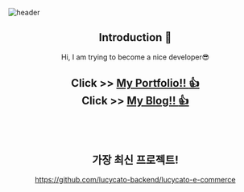 <!--
**witwint/witwint** is a ✨ _special_ ✨ repository because its `README.md` (this file) appears on your GitHub profile.
 
Here are some ideas to get you  started:
- 🔭 I’m currently working on ...
- 🌱 I’m currently learning ...
- 👯 I’m looking to collaborate on ...
- 🤔 I’m looking for help with ...
- 💬 Ask me about ...
- 📫 How to reach me: ...
-->
<!-- 헤더 -->
![header](https://capsule-render.vercel.app/api?type=slice&color=auto&height=200&section=header&text=Hello&desc=I'm%20Witwint&fontSize=60&rotate=14&fontAlignY=25&fontAlign=75&descAlignY=43&descAlign=80&&animation=twinkling)

<div align=center>
<!--소개-->

## Introduction :raised_hands:
Hi, I am trying to become a nice developer😎
 
## Click >> <a href ="https://00msb.notion.site/MoonSeokBeom-b9d55d8e328e46d5928a6507f03e69cc?pvs=4">My Portfolio!! :+1:  </a> <br> Click >> <a href ="https://velog.io/@witwint">My Blog!! :+1:  </a>
<br/><br/>
 
 
## 가장 최신 프로젝트!

https://github.com/lucycato-backend/lucycato-e-commerce


  
 
</div>
